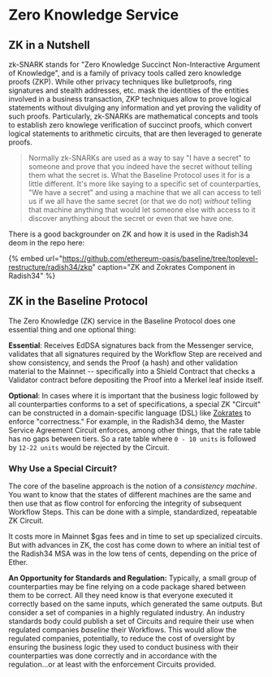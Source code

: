 # Zero Knowledge Service

## ZK in a Nutshell

zk-SNARK stands for "Zero Knowledge Succinct Non-Interactive Argument of Knowledge", and is a family of privacy tools called zero knowledge proofs \(ZKP\). While other privacy techniques like bulletproofs, ring signatures and stealth addresses, etc. mask the identities of the entities involved in a business transaction, ZKP techniques allow to prove logical statements without divulging any information and yet proving the validity of such proofs. Particularly, zk-SNARKs are mathematical concepts and tools to establish zero knowlege verification of succinct proofs, which convert logical statements to arithmetic circuits, that are then leveraged to generate proofs.

> Normally zk-SNARKs are used as a way to say "I have a secret" to someone and prove that you indeed have the secret without telling them what the secret is.   What the Baseline Protocol uses it for is a little different. It's more like saying to a specific set of counterparties, "We have a secret" and using a machine that we all can access to tell us if we all have the same secret \(or that we do not\) _without_ telling that machine anything that would let someone else with access to it discover anything about the secret or even that we have one.

There is a good backgrounder on ZK and how it is used in the Radish34 deom in the repo here:

{% embed url="https://github.com/ethereum-oasis/baseline/tree/toplevel-restructure/radish34/zkp" caption="ZK and Zokrates Component in Radish34" %}

## ZK in the Baseline Protocol

The Zero Knowledge \(ZK\) service in the Baseline Protocol does one essential thing and one optional thing:

**Essential**: Receives EdDSA signatures back from the Messenger service, validates that all signatures required by the Workflow Step are received and show consistency, and sends the Proof \(a hash\) and other validation material to the Mainnet -- specifically into a Shield Contract that checks a Validator contract before depositing the Proof into a Merkel leaf inside itself.

**Optional**: In cases where it is important that the business logic followed by all counterparties conforms to a set of specifications, a special ZK "Circuit" can be constructed in a domain-specific language \(DSL\) like [Zokrates](https://github.com/Zokrates/ZoKrates) to enforce "correctness." For example, in the Radish34 demo, the Master Service Agreement Circuit enforces, among other things,  that the rate table has no gaps between tiers. So a rate table where `0 - 10 units` is followed by   `12-22 units` would be rejected by the Circuit.

### Why Use a Special Circuit?

The core of the baseline approach is the notion of a _consistency machine_. You want to know that the states of different machines are the same and then use that as flow control for enforcing the integrity of subsequent Workflow Steps. This can be done with a simple, standardized, repeatable ZK Circuit. 

It costs more in Mainnet $gas fees and in time to set up specialized circuits. But with advances in ZK, the cost has come down to where an initial test of the Radish34 MSA was in the low tens of cents, depending on the price of Ether. 

**An Opportunity for Standards and Regulation:** Typically, a small group of counterparties may be fine relying on a code package shared between them to be correct. All they need know is that everyone executed it correctly based on the same inputs, which generated the same outputs. But consider a set of companies in a highly regulated industry. An industry standards body could publish a set of Circuits and require their use when regulated companies _baseline_ their Workflows. This would allow the regulated companies, potentially, to reduce the cost of oversight by ensuring the business logic they used to conduct business with their counterparties was done correctly and in accordance with the regulation...or at least with the enforcement Circuits provided. 



